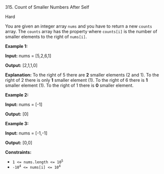 315\. Count of Smaller Numbers After Self

Hard

You are given an integer array `nums` and you have to return a new `counts` array. The `counts` array has the property where `counts[i]` is the number of smaller elements to the right of `nums[i]`.

**Example 1:**

**Input:** nums = [5,2,6,1]

**Output:** [2,1,1,0]

**Explanation:** To the right of 5 there are **2** smaller elements (2 and 1). To the right of 2 there is only **1** smaller element (1). To the right of 6 there is **1** smaller element (1). To the right of 1 there is **0** smaller element. 

**Example 2:**

**Input:** nums = [-1]

**Output:** [0] 

**Example 3:**

**Input:** nums = [-1,-1]

**Output:** [0,0] 

**Constraints:**

*   <code>1 <= nums.length <= 10<sup>5</sup></code>
*   <code>-10<sup>4</sup> <= nums[i] <= 10<sup>4</sup></code>